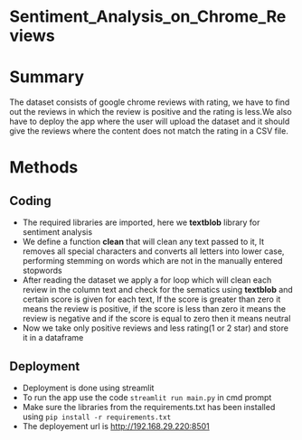 # Sentiment_Analysis_on_Chrome_Reviews
# Summary
The dataset consists of google chrome reviews with rating, we have to find out the reviews in which the review is positive and the rating is less.We also have to deploy the app where the user will upload the dataset and it should give the reviews where the content does not match the rating in a CSV file.
# Methods
## Coding
* The required libraries are imported, here we **textblob** library for sentiment analysis
* We define a function **clean** that will clean any text passed to it, It removes all special characters and converts all letters into lower case, performing stemming on words which are not in the manually entered stopwords
* After reading the dataset we apply a for loop which will clean each review in the column text and check for the sematics using **textblob** and certain score is given for each text, If the score is greater than zero it means the review is positive, if the score is less than zero it means the review is negative and if the score is equal to zero then it means neutral
* Now we take only positive reviews and less rating(1 or 2 star) and store it in a dataframe
## Deployment
* Deployment is done using streamlit
* To run the app use the code `streamlit run main.py` in cmd prompt
* Make sure the libraries from the requirements.txt has been installed using `pip install -r requirements.txt`
* The deployement url is <http://192.168.29.220:8501>
